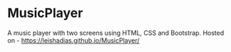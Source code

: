 # MusicPlayer
A music player with two screens using HTML, CSS and Bootstrap.
Hosted on - https://leishadias.github.io/MusicPlayer/
